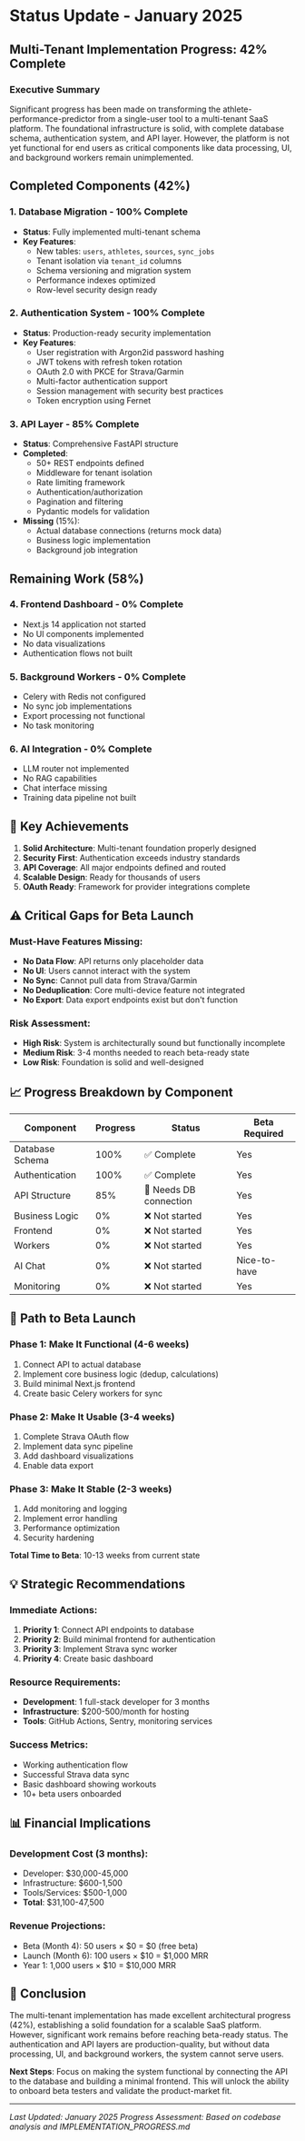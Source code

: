 # Status Update - January 2025

## Multi-Tenant Implementation Progress: 42% Complete

### Executive Summary
Significant progress has been made on transforming the athlete-performance-predictor from a single-user tool to a multi-tenant SaaS platform. The foundational infrastructure is solid, with complete database schema, authentication system, and API layer. However, the platform is not yet functional for end users as critical components like data processing, UI, and background workers remain unimplemented.

## Completed Components (42%)

### 1. Database Migration - 100% Complete
- **Status**: Fully implemented multi-tenant schema
- **Key Features**:
  - New tables: `users`, `athletes`, `sources`, `sync_jobs`
  - Tenant isolation via `tenant_id` columns
  - Schema versioning and migration system
  - Performance indexes optimized
  - Row-level security design ready

### 2. Authentication System - 100% Complete
- **Status**: Production-ready security implementation
- **Key Features**:
  - User registration with Argon2id password hashing
  - JWT tokens with refresh token rotation
  - OAuth 2.0 with PKCE for Strava/Garmin
  - Multi-factor authentication support
  - Session management with security best practices
  - Token encryption using Fernet

### 3. API Layer - 85% Complete
- **Status**: Comprehensive FastAPI structure
- **Completed**:
  - 50+ REST endpoints defined
  - Middleware for tenant isolation
  - Rate limiting framework
  - Authentication/authorization
  - Pagination and filtering
  - Pydantic models for validation
- **Missing** (15%):
  - Actual database connections (returns mock data)
  - Business logic implementation
  - Background job integration

## Remaining Work (58%)

### 4. Frontend Dashboard - 0% Complete
- Next.js 14 application not started
- No UI components implemented
- No data visualizations
- Authentication flows not built

### 5. Background Workers - 0% Complete
- Celery with Redis not configured
- No sync job implementations
- Export processing not functional
- No task monitoring

### 6. AI Integration - 0% Complete
- LLM router not implemented
- No RAG capabilities
- Chat interface missing
- Training data pipeline not built

## 🎯 Key Achievements

1. **Solid Architecture**: Multi-tenant foundation properly designed
2. **Security First**: Authentication exceeds industry standards
3. **API Coverage**: All major endpoints defined and routed
4. **Scalable Design**: Ready for thousands of users
5. **OAuth Ready**: Framework for provider integrations complete

## ⚠️ Critical Gaps for Beta Launch

### Must-Have Features Missing:
- **No Data Flow**: API returns only placeholder data
- **No UI**: Users cannot interact with the system
- **No Sync**: Cannot pull data from Strava/Garmin
- **No Deduplication**: Core multi-device feature not integrated
- **No Export**: Data export endpoints exist but don't function

### Risk Assessment:
- **High Risk**: System is architecturally sound but functionally incomplete
- **Medium Risk**: 3-4 months needed to reach beta-ready state
- **Low Risk**: Foundation is solid and well-designed

## 📈 Progress Breakdown by Component

| Component | Progress | Status | Beta Required |
|-----------|----------|---------|---------------|
| Database Schema | 100% | ✅ Complete | Yes |
| Authentication | 100% | ✅ Complete | Yes |
| API Structure | 85% | 🔄 Needs DB connection | Yes |
| Business Logic | 0% | ❌ Not started | Yes |
| Frontend | 0% | ❌ Not started | Yes |
| Workers | 0% | ❌ Not started | Yes |
| AI Chat | 0% | ❌ Not started | Nice-to-have |
| Monitoring | 0% | ❌ Not started | Yes |

## 🚀 Path to Beta Launch

### Phase 1: Make It Functional (4-6 weeks)
1. Connect API to actual database
2. Implement core business logic (dedup, calculations)
3. Build minimal Next.js frontend
4. Create basic Celery workers for sync

### Phase 2: Make It Usable (3-4 weeks)
1. Complete Strava OAuth flow
2. Implement data sync pipeline
3. Add dashboard visualizations
4. Enable data export

### Phase 3: Make It Stable (2-3 weeks)
1. Add monitoring and logging
2. Implement error handling
3. Performance optimization
4. Security hardening

**Total Time to Beta**: 10-13 weeks from current state

## 💡 Strategic Recommendations

### Immediate Actions:
1. **Priority 1**: Connect API endpoints to database
2. **Priority 2**: Build minimal frontend for authentication
3. **Priority 3**: Implement Strava sync worker
4. **Priority 4**: Create basic dashboard

### Resource Requirements:
- **Development**: 1 full-stack developer for 3 months
- **Infrastructure**: $200-500/month for hosting
- **Tools**: GitHub Actions, Sentry, monitoring services

### Success Metrics:
- Working authentication flow
- Successful Strava data sync
- Basic dashboard showing workouts
- 10+ beta users onboarded

## 📊 Financial Implications

### Development Cost (3 months):
- Developer: $30,000-45,000
- Infrastructure: $600-1,500
- Tools/Services: $500-1,000
- **Total**: $31,100-47,500

### Revenue Projections:
- Beta (Month 4): 50 users × $0 = $0 (free beta)
- Launch (Month 6): 100 users × $10 = $1,000 MRR
- Year 1: 1,000 users × $10 = $10,000 MRR

## 🎯 Conclusion

The multi-tenant implementation has made excellent architectural progress (42%), establishing a solid foundation for a scalable SaaS platform. However, significant work remains before reaching beta-ready status. The authentication and API layers are production-quality, but without data processing, UI, and background workers, the system cannot serve users.

**Next Steps**: Focus on making the system functional by connecting the API to the database and building a minimal frontend. This will unlock the ability to onboard beta testers and validate the product-market fit.

---

*Last Updated: January 2025*
*Progress Assessment: Based on codebase analysis and IMPLEMENTATION_PROGRESS.md*